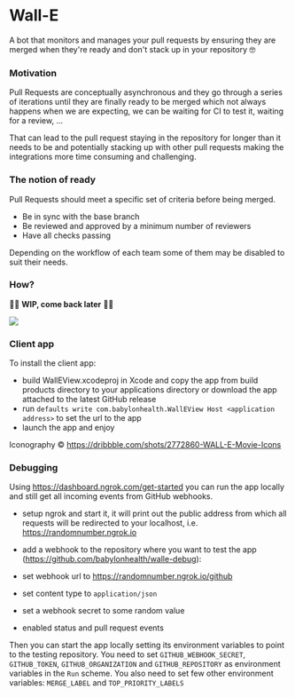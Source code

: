 # Wall-E

A bot that monitors and manages your pull requests by ensuring they are merged when they're ready and don't stack up in your repository 🤓

### Motivation

Pull Requests are conceptually asynchronous and they go through a series of iterations until they are finally ready to be merged which not always happens when we are expecting, we can be waiting for CI to test it, waiting for a review, ... 

That can lead to the pull request staying in the repository for longer than it needs to be and potentially stacking up with other pull requests making the integrations more time consuming and challenging.

### The notion of ready

Pull Requests should meet a specific set of criteria before being merged.

- Be in sync with the base branch
- Be reviewed and approved by a minimum number of reviewers
- Have all checks passing

Depending on the workflow of each team some of them may be disabled to suit their needs.

### How?

👷‍♀️ **WIP, come back later** 👷‍♂️

![](https://media.giphy.com/media/26ybvJNaZZKpPONEc/giphy.gif)

### Client app

To install the client app:
 - build WallEView.xcodeproj in Xcode and copy the app from build products directory to your applications directory or download the app attached to the latest GitHub release
 - run `defaults write com.babylonhealth.WallEView Host <application address>` to set the url to the app
 - launch the app and enjoy

Iconography © https://dribbble.com/shots/2772860-WALL-E-Movie-Icons

### Debugging

Using https://dashboard.ngrok.com/get-started you can run the app locally and still get all incoming events from GitHub webhooks.

- setup ngrok and start it, it will print out the public address from which all requests will be redirected to your localhost, i.e. https://randomnumber.ngrok.io

- add a webhook to the repository where you want to test the app (https://github.com/babylonhealth/walle-debug):
 - set webhook url to https://randomnumber.ngrok.io/github
 - set content type to `application/json`
 - set a webhook secret to some random value
 - enabled status and pull request events

Then you can start the app locally setting its environment variables to point to the testing repository. You need to set `GITHUB_WEBHOOK_SECRET`, `GITHUB_TOKEN`, `GITHUB_ORGANIZATION` and `GITHUB_REPOSITORY` as environment variables in the `Run` scheme. You also need to set few other environment variables: `MERGE_LABEL` and `TOP_PRIORITY_LABELS`

